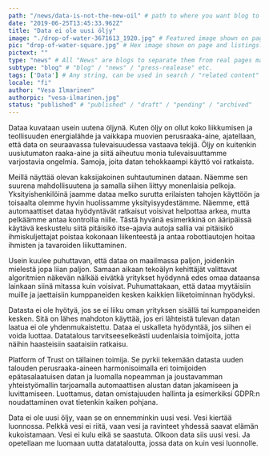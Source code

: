 ```yaml
---
path: "/news/data-is-not-the-new-oil" # path to where you want blog to be published aka https://www.platformoftrust.net//blogs/sport-venue
date: "2019-06-25T13:45:33.962Z"
title: "Data ei ole uusi öljy"
image: "./drop-of-water-3671613_1920.jpg" # Featured image shown on page and listings. Save in same folder. Don't use svg.
pic: "drop-of-water-square.jpg" # Hex image shown on page and listings. No path, just filename. Save in same folder. Don't use svg.
pictext: ""
type: "news" # All "News" are blogs to separate them from real pages made with MarkDown, so that they appear in blog listings etc.
subtype: "blog" # "blog" / "news" / "press-realease" etc.
tags: ['Data'] # Any string, can be used in search / "related content"
locale: "fi"
author: "Vesa Ilmarinen"
authorpic: "vesa-ilmarinen.jpg"
status: "published" # "published" / "draft" / "pending" / "archived"
---
```

Dataa kuvataan usein uutena öljynä. Kuten öljy on ollut koko liikkumisen ja teollisuuden energialähde ja vaikkapa muovien perusraaka-aine, ajatellaan, että data on seuraavassa ​tulevaisuudessa vastaava tekijä. Öljy on kuitenkin uusiutumaton raaka-aine ja siitä aiheutuu monia ​tulevaisuuttamme varjostavia ongelmia. ​Samoja, joita datan tehokkaampi käyttö voi ratkaista.

Meillä näyttää olevan kaksijakoinen suhtautuminen dataan. Näemme sen suurena mahdollisuutena ja samalla siihen liittyy monenlaisia pelkoja. Yksityishenkilöinä jaamme dataa melko surutta erilaisten tahojen käyttöön ja toisaalta olemme hyvin huolissamme yksityisyydestämme. Näemme, että automaattiset dataa hyödyntävät ratkaisut voisivat helpottaa arkea, mutta pelkäämme antaa kontrollia niille. Tästä hyvänä esimerkkinä on ​ääripäissä käytävä keskustelu siitä pitäisikö itse-ajavia autoja sallia vai pitäisikö ihmiskuljettajat poistaa ​kokonaan liikenteestä ja antaa robottiautojen hoitaa ​ihmisten ja tavaroiden liikuttaminen.

Usein kuulee puhuttavan, että dataa on maailmassa paljon, joidenkin mielestä jopa liian paljon. Samaan aikaan tekoälyn kehittäjät valittavat algoritmien näkevän nälkää ​eivätkä yritykset hyödynnä edes omaa dataansa lainkaan siinä mitassa kuin voisivat. Puhumattakaan, että dataa myytäisiin muille ja jaettaisiin kumppaneiden kesken kaikkien liiketoiminnan hyödyksi.

Datasta ei ole hyötyä, jos se ei liiku ​oman yrityksen sisällä tai kumppaneiden kesken. Sitä on ​lähes mahdoton käyttää, jos ​eri lähteistä tulevan datan laatua ​ei ole yhdenmukaistettu. Dataa ei uskall​eta hyödyntää, jos siihen ei voida luottaa. Datatalous tarvitsee​selkeästi uudenlaisia toimijoita, ​jotta näihin haasteisiin saataisiin ratkaisu.

Platform of Trust ​on tällainen toimija. Se pyrkii tekemään datasta uuden talouden perusraaka-aineen ​harmonisoimalla eri toimijoiden epätasalaatuisen datan ja luomalla nopeamman ja joustavamman yhteistyömallin tarjoamalla automaattisen alustan datan jakamiseen ja luvittamiseen. Luottamus, datan omistajuuden hallinta ja esimerkiksi GDPR:n noudattaminen ovat tietenkin kaiken pohjana.

Data ei ole uusi öljy, vaan se on ennemminkin uusi vesi. Vesi kiertää luonnossa. Pelkkä vesi ei riitä, vaan vesi ja ravinteet yhdessä saavat elämän kukoistamaan. Vesi ei kulu eikä se saastuta. Olkoon data siis uusi vesi. Ja opetellaan me luomaan uutta datataloutta, jossa data on kuin vesi luonnolle.  
